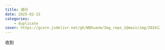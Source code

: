 ```yaml
---
title: 请问
date: 2025-02-15
categories: 
    - duplicate
cover: https://gcore.jsdelivr.net/gh/WQhuanm/Img_repo_1@main/img/202412222015910.png
---
```


收到